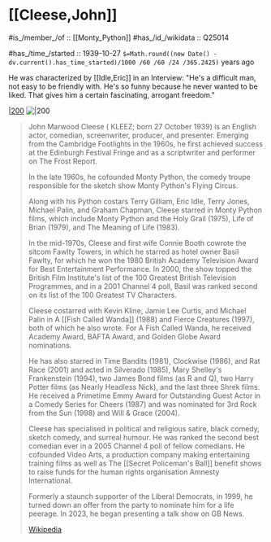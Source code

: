 ﻿---
aliases:
- "John Cleese"
- "John Marwood Cleese"
award_received:
- '[[_Standards/WikiData/WD~BAFTA_Award_for_Best_Actor_in_a_Leading_Role,400007]]'
- '[[_Standards/WikiData/WD~European_Film_Academy_Lifetime_Achievement_Award,514445]]'
- '[[_Standards/WikiData/WD~Primetime_Emmy_Award_for_Outstanding_Guest_Actor_in_a_Comedy_Series,530923]]'
- "[[_Standards/WikiData/WD~Rose_d'Or,684965]]"
- '[[_Standards/WikiData/WD~honorary_doctorate,11415564]]'
child: '[[_Standards/WikiData/WD~Cynthia_Cleese,448479]]'
Commons_category: "John Cleese"
Commons_gallery: "John Cleese"
country_of_citizenship: '[[_Standards/WikiData/WD~United_Kingdom,145]]'
date_of_birth: 1939-10-27
described_by_source:
- '[[_Standards/WikiData/WD~Obálky_knih,67311526]]'
- '[[_Standards/WikiData/WD~Medvik,99413897]]'
documentation_files_at: '[[_Standards/WikiData/WD~SAPA_Foundation,_Swiss_Archive_of_the_Performing_Arts,50920401]]'
educated_at:
- '[[_Standards/WikiData/WD~Downing_College,181461]]'
- '[[_Standards/WikiData/WD~Clifton_College,5133190]]'
- '[[_Standards/WikiData/WD~University_of_Cambridge,35794]]'
employer: '[[_Standards/WikiData/WD~Cornell_University,49115]]'
family_name: '[[_Standards/WikiData/WD~Cleese,56538028]]'
filmography: '[[_Standards/WikiData/WD~John_Cleese_on_screen_and_stage,106624280]]'
given_name: '[[_Standards/WikiData/WD~Q4925477,4925477]]'
has_id_wikidata: Q25014
has_list: '[[_Standards/WikiData/WD~John_Cleese_on_screen_and_stage,106624280]]'
image: "http://commons.wikimedia.org/wiki/Special:FilePath/John%20Cleese%20Photo%20Op%20GalaxyCon%20San%20Jose%202024.jpg"
Instagram_username: johncleeseofficial
instance_of: '[[_Standards/WikiData/WD~human,5]]'
ISNI: 0000000122820921
languages_spoken_written_or_signed: '[[_Standards/WikiData/WD~English,1860]]'
Libris_URI: b8nqqlwv200hl9g
member_of: '[[_Standards/WikiData/WD~Monty_Python,16402]]'
member_of_political_party: '[[_Standards/WikiData/WD~Liberal_Democrats,9624]]'
name_in_native_language: "John Cleese"
nominated_for: '[[_Standards/WikiData/WD~Academy_Award_for_Best_Writing,_Original_Screenplay,41417]]'
notable_role:
- '[[_Standards/WikiData/WD~Nearly_Headless_Nick,3735046]]'
- '[[_Standards/WikiData/WD~King_Harold,15286762]]'
- '[[_Standards/WikiData/WD~Albert_the_Magic_Pudding,64410103]]'
notable_work:
- '[[_Standards/WikiData/WD~George_of_the_Jungle,397778]]'
- '[[_Standards/WikiData/WD~A_Fish_Called_Wanda,466186]]'
- '[[_Standards/WikiData/WD~Winnie_the_Pooh,922193]]'
- '[[_Standards/WikiData/WD~An_American_Tail_Fievel_Goes_West,1402152]]'
- '[[_Standards/WikiData/WD~Planes,1657080]]'
- '[[_Standards/WikiData/WD~Spud,7581472]]'
- '[[_Standards/WikiData/WD~Trolls,7845294]]'
- '[[_Standards/WikiData/WD~The_Magic_Pudding,15650834]]'
- '[[_Standards/WikiData/WD~Clifford_the_Big_Red_Dog,65931068]]'
occupation:
- '[[_Standards/WikiData/WD~comedian,245068]]'
- '[[_Standards/WikiData/WD~stage_actor,2259451]]'
- '[[_Standards/WikiData/WD~voice_actor,2405480]]'
- '[[_Standards/WikiData/WD~film_director,2526255]]'
- '[[_Standards/WikiData/WD~film_producer,3282637]]'
- '[[_Standards/WikiData/WD~television_actor,10798782]]'
- '[[_Standards/WikiData/WD~film_actor,10800557]]'
- '[[_Standards/WikiData/WD~autobiographer,18814623]]'
- '[[_Standards/WikiData/WD~screenwriter,28389]]'
- '[[_Standards/WikiData/WD~actor,33999]]'
- '[[_Standards/WikiData/WD~writer,36180]]'
official_website: "https://www.johncleese.com"
P8189: 987007303649305171
place_of_birth: '[[_Standards/WikiData/WD~Weston_super_Mare,845623]]'
Plex_person_key: 5d776827880197001ec90a46
Reddit_username: _John_Cleese
sex_or_gender: '[[_Standards/WikiData/WD~male,6581097]]'
signature: "http://commons.wikimedia.org/wiki/Special:FilePath/John%20Cleese%20Autograph.JPG"
social_media_followers: 5700197
spouse:
- '[[_Standards/WikiData/WD~Connie_Booth,255335]]'
- '[[_Standards/WikiData/WD~Barbara_Trentham,2884038]]'
- '[[_Standards/WikiData/WD~Alyce_Cleese,4738632]]'
- '[[_Standards/WikiData/WD~Jennifer_Wade,123527559]]'
Substack_handle: johncleese
work_location: '[[_Standards/WikiData/WD~United_Kingdom,145]]'
work_period_start_: 1961-01-01
X_Twitter_username: JohnCleese
---

# [[Cleese,John]] 

#is_/member_/of :: [[Monty_Python]] 
#has_/id_/wikidata :: Q25014 

#has_/time_/started :: 1939-10-27 
`$=Math.round((new Date() - dv.current().has_time_started)/1000 /60 /60 /24 /365.2425)` years ago

He was characterized by [[Idle,Eric]] in an Interview: 
"He's a difficult man, not easy to be friendly with. 
He's so funny because he never wanted to be liked. 
That gives him a certain fascinating, arrogant freedom."

[|200](https://upload.wikimedia.org/wikipedia/commons/2/28/John_Cleese_%28cropped%29.jpg)
![|200](https://upload.wikimedia.org/wikipedia/commons/2/28/John_Cleese_%28cropped%29.jpg)


> John Marwood Cleese ( KLEEZ; born 27 October 1939) 
> is an English actor, comedian, screenwriter, producer, and presenter. 
> Emerging from the Cambridge Footlights in the 1960s, 
> he first achieved success at the Edinburgh Festival Fringe 
> and as a scriptwriter and performer on The Frost Report. 
> 
> In the late 1960s, he cofounded Monty Python, 
> the comedy troupe responsible for the sketch show Monty Python's Flying Circus. 
> 
> Along with his Python costars Terry Gilliam, Eric Idle, Terry Jones, Michael Palin, and Graham Chapman, 
> Cleese starred in Monty Python films, which include Monty Python and the Holy Grail (1975), 
> Life of Brian (1979), and The Meaning of Life (1983).
>
> In the mid-1970s, Cleese and first wife Connie Booth cowrote the sitcom Fawlty Towers, 
> in which he starred as hotel owner Basil Fawlty, 
> for which he won the 1980 British Academy Television Award for Best Entertainment Performance. 
> In 2000, the show topped the British Film Institute's list of the 
> 100 Greatest British Television Programmes, and in a 2001 Channel 4 poll, 
> Basil was ranked second on its list of the 100 Greatest TV Characters.
>
> Cleese costarred with Kevin Kline, Jamie Lee Curtis, and Michael Palin in A [[Fish Called Wanda]] (1988) 
> and Fierce Creatures (1997), both of which he also wrote. 
> For A Fish Called Wanda, he received Academy Award, BAFTA Award, 
> and Golden Globe Award nominations. 
> 
> He has also starred in Time Bandits (1981), Clockwise (1986), and Rat Race (2001) 
> and acted in Silverado (1985), Mary Shelley's Frankenstein (1994), two James Bond films (as R and Q), 
> two Harry Potter films (as Nearly Headless Nick), and the last three Shrek films. 
> He received a Primetime Emmy Award for 
> Outstanding Guest Actor in a Comedy Series for Cheers (1987) 
> and was nominated for 3rd Rock from the Sun (1998) and Will & Grace (2004).
>
> Cleese has specialised in political and religious satire, black comedy, sketch comedy, 
> and surreal humour. 
> He was ranked the second best comedian ever in a 2005 Channel 4 poll of fellow comedians. 
> He cofounded Video Arts, a production company making entertaining training films 
> as well as The [[Secret Policeman's Ball]] benefit shows 
> to raise funds for the human rights organisation Amnesty International. 
> 
> Formerly a staunch supporter of the Liberal Democrats, in 1999, 
> he turned down an offer from the party to nominate him for a life peerage. 
> In 2023, he began presenting a talk show on GB News.
>
> [Wikipedia](https://en.wikipedia.org/wiki/John%20Cleese)

